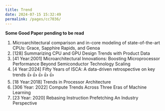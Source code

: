 ```yaml
---
title: Trend
date: 2024-07-15 15:32:49
permalink: /pages/cc7036/
---
```


**Some Good Paper pending to be read**
1. Microarchitectural comparison and in-core modeling of state-of-the-art CPUs: Grace, Sapphire Rapids, and Genoa
2. [128] Summarizing CPU and GPU Design Trends with Product Data
3. [41 Year:2001] Microarchitectural Innovations: Boosting Microprocessor Performance Beyond Semiconductor Technology Scaling
4. [4 Year:2024] Fifty Years of ISCA: A data-driven retrospective on key trends :+1: :+1: :+1: :+1: :+1:
5. [18 Year:2018] Trends in Processor Architecture
6. [306 Year: 2022] Compute Trends Across Three Eras of Machine Learning
7. [23 Year: 2020] Rebasing Instruction Prefetching An Industry Perspective

